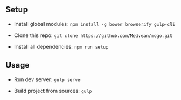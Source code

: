 ## Setup

- Install global modules:
`npm install -g bower browserify gulp-cli`

- Clone this repo:
`git clone https://github.com/Medvean/mogo.git`

- Install all dependencies:
`npm run setup`

## Usage

- Run dev server:
`gulp serve`

- Build project from sources:
`gulp`
